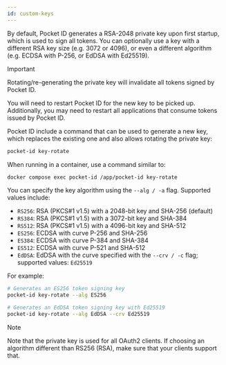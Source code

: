 ```yaml
---
id: custom-keys
---
```


By default, Pocket ID generates a RSA-2048 private key upon first startup, which is used to sign all tokens. You can optionally use a key with a different RSA key size (e.g. 3072 or 4096), or even a different algorithm (e.g. ECDSA with P-256, or EdDSA with Ed25519).

> [!IMPORTANT]
> Rotating/re-generating the private key will invalidate all tokens signed by Pocket ID.
>
> You will need to restart Pocket ID for the new key to be picked up. Additionally, you may need to restart all applications that consume tokens issued by Pocket ID.

Pocket ID include a command that can be used to generate a new key, which replaces the existing one and also allows rotating the private key:

```sh
pocket-id key-rotate
```

When running in a container, use a command similar to:

```sh
docker compose exec pocket-id /app/pocket-id key-rotate
```

You can specify the key algorithm using the `--alg / -a` flag. Supported values include:

- `RS256`: RSA (PKCS#1 v1.5) with a 2048-bit key and SHA-256 (default)
- `RS384`: RSA (PKCS#1 v1.5) with a 3072-bit key and SHA-384
- `RS512`: RSA (PKCS#1 v1.5) with a 4096-bit key and SHA-512
- `ES256`: ECDSA with curve P-256 and SHA-256
- `ES384`: ECDSA with curve P-384 and SHA-384
- `ES512`: ECDSA with curve P-521 and SHA-512
- `EdDSA`: EdDSA with the curve specified with the `--crv / -c` flag; supported values: `Ed25519`

For example:

```sh
# Generates an ES256 token signing key
pocket-id key-rotate --alg ES256

# Generates an EdDSA token signing key with Ed25519
pocket-id key-rotate --alg EdDSA --crv Ed25519
```

> [!NOTE]
> Note that the private key is used for all OAuth2 clients. If choosing an algorithm different than RS256 (RSA), make sure that your clients support that.
